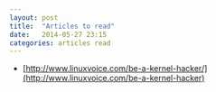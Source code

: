 ```yaml
---
layout: post
title:  "Articles to read"
date:   2014-05-27 23:15
categories: articles read
---
```




* [http://www.linuxvoice.com/be-a-kernel-hacker/](http://www.linuxvoice.com/be-a-kernel-hacker)
